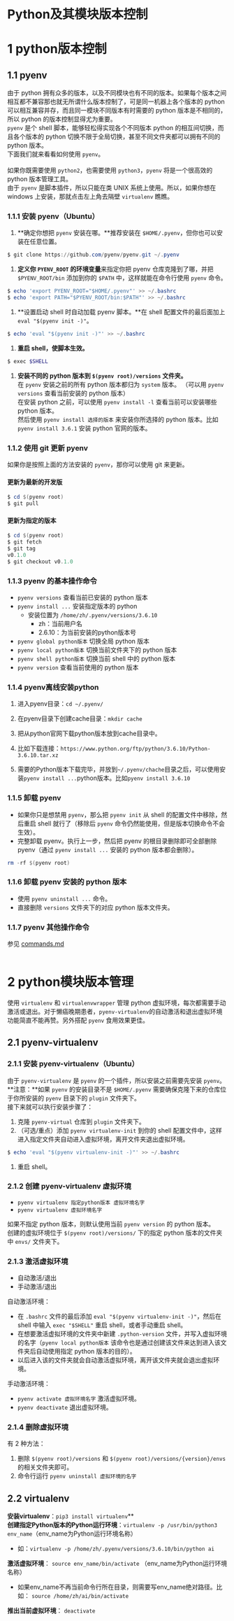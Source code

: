 # Python及其模块版本控制

# 1 python版本控制
## 1.1 pyenv
由于 python 拥有众多的版本，以及不同模块也有不同的版本。如果每个版本之间相互都不兼容那也就无所谓什么版本控制了，可是同一机器上各个版本的 python 可以相互兼容并存，而且同一模块不同版本有时需要的 python 版本是不相同的，所以 python 的版本控制显得尤为重要。<br />`pyenv` 是个 shell 脚本，能够轻松得实现各个不同版本 python 的相互间切换，而且各个版本的 python 切换不限于全局切换，甚至不同文件夹都可以拥有不同的 python 版本。<br />下面我们就来看看如何使用 `pyenv`。<br />
<br />如果你既需要使用 `python2`，也需要使用 `python3`，`pyenv` 将是一个很高效的 python 版本管理工具。<br />由于 `pyenv` 是脚本插件，所以只能在类 UNIX 系统上使用。所以，如果你想在 windows 上安装，那就点击左上角去隔壁 `virtualenv` 瞧瞧。
### 1.1.1 安装 pyenv（Ubuntu）

1. **确定你想把 `pyenv` 安装在哪。**推荐安装在 `$HOME/.pyenv`，但你也可以安装在任意位置。
```powershell
$ git clone https://github.com/pyenv/pyenv.git ~/.pyenv
```

1. **定义你 `PYENV_ROOT` 的环境变量**来指定你把 pyenv 仓库克隆到了哪，并把 `$PYENV_ROOT/bin` 添加到你的 `$PATH` 中，这样就能在命令行使用 `pyenv` 命令。
```powershell
$ echo 'export PYENV_ROOT="$HOME/.pyenv"' >> ~/.bashrc
$ echo 'export PATH="$PYENV_ROOT/bin:$PATH"' >> ~/.bashrc
```

1. **设置启动 shell 时自动加载 pyenv 脚本。**在 shell 配置文件的最后面加上 `eval "$(pyenv init -)"`。
```powershell
$ echo 'eval "$(pyenv init -)"' >> ~/.bashrc
```

1. **重启 shell，使脚本生效。**
```powershell
$ exec $SHELL
```

1. **安装不同的 python 版本到 `$(pyenv root)/versions` 文件夹。**  <br />
在 `pyenv` 安装之前的所有 python 版本都归为 `system` 版本。 （可以用 `pyenv versions` 查看当前安装的 python 版本）<br />
在安装 python 之前，可以使用 `pyenv install -l` 查看当前可以安装哪些 python 版本。<br />
然后使用 `pyenv install 选择的版本` 来安装你所选择的 python 版本。比如 `pyenv install 3.6.1` 安装 python 官网的版本。
### 1.1.2 使用 git 更新 pyenv
如果你是按照上面的方法安装的 `pyenv`，那你可以使用 git 来更新。
#### 更新为最新的开发版


```powershell
$ cd $(pyenv root)
$ git pull
```
#### 更新为指定的版本
```powershell
$ cd $(pyenv root)
$ git fetch
$ git tag
v0.1.0
$ git checkout v0.1.0
```
### 1.1.3 pyenv 的基本操作命令

- `pyenv versions` 查看当前已安装的 python 版本
- `pyenv install ...` 安装指定版本的 python
   - 安装位置为 `/home/zh/.pyenv/versions/3.6.10` 
      - zh：当前用户名
      - 2.6.10：为当前安装的python版本号
- `pyenv global python版本` 切换全局 python 版本
- `pyenv local python版本` 切换当前文件夹下的 python 版本
- `pyenv shell python版本` 切换当前 shell 中的 python 版本
- `pyenv version` 查看当前使用的 python 版本
### 1.1.4 pyenv离线安装python

1. 进入pyenv目录：`cd ~/.pyenv/`

2. 在pyenv目录下创建cache目录：`mkdir cache`

3. 把从python官网下载python版本放到cache目录中。
4. 比如下载连接：`https://www.python.org/ftp/python/3.6.10/Python-3.6.10.tar.xz`
5. 需要的Python版本下载完毕，并放到`~/.pyenv/chache`目录之后，可以使用安装`pyenv install ...`python版本。比如`pyenv install 3.6.10`

### 1.1.5 卸载 pyenv

- 如果你只是想禁用 `pyenv`，那么把 `pyenv init` 从 shell 的配置文件中移除，然后重启 shell 就行了（移除后 `pyenv` 命令仍然能使用，但是版本切换命令不会生效）。
- 完整卸载 pyenv。执行上一步，然后把 pyenv 的根目录删除即可全部删除 pyenv（通过 `pyenv install ...` 安装的 python 版本都会删除）。
```powershell
rm -rf $(pyenv root)
```
### 1.1.6 卸载 pyenv 安装的 python 版本

- 使用 `pyenv uninstall ...` 命令。
- 直接删除 `versions` 文件夹下的对应 python 版本文件夹。
### 1.1.7 pyenv 其他操作命令
参见 [commands.md](https://link.jianshu.com?t=https://github.com/pyenv/pyenv/blob/master/COMMANDS.md)<br />
<br />

# 2 python模块版本管理 
使用 `virtualenv` 和 `virtualenvwrapper` 管理 python 虚拟环境，每次都需要手动激活或退出。对于懒癌晚期患者，`pyenv-virtualenv`的自动激活和退出虚拟环境功能简直不能再赞。另外搭配 `pyenv` 食用效果更佳。
## 2.1 pyenv-virtualenv
### 2.1.1 安装 pyenv-virtualenv（Ubuntu）
由于 `pyenv-virtualenv` 是 `pyenv` 的一个插件，所以安装之前需要先安装 `pyenv`。<br />**注意：**如果 `pyenv` 的安装目录不是 `$HOME/.pyenv` 需要确保克隆下来的仓库位于你所安装的 `pyenv` 目录下的 `plugin` 文件夹下。<br />接下来就可以执行安装步骤了：

1. 克隆 `pyenv-virtual` 仓库到 `plugin` 文件夹下。
1. （可选/重点）添加 `pyenv virtualenv-init` 到你的 shell 配置文件中，这样进入指定文件夹自动进入虚拟环境，离开文件夹退出虚拟环境。
```powershell
$ echo 'eval "$(pyenv virtualenv-init -)"' >> ~/.bashrc
```

1. 重启 shell。
### 2.1.2 创建 pyenv-virtualenv 虚拟环境

- `pyenv virtualenv 指定python版本 虚拟环境名字`
- `pyenv virtualenv 虚拟环境名字`

如果不指定 python 版本，则默认使用当前 `pyenv version` 的 python 版本。<br />创建的虚拟环境位于 `$(pyenv root)/versions/` 下的指定 python 版本的文件夹中 `envs/` 文件夹下。
### 2.1.3 激活虚拟环境

- 自动激活/退出
- 手动激活/退出

自动激活环境：

- 在 `.bashrc` 文件的最后添加 `eval "$(pyenv virtualenv-init -)"`，然后在 shell 中输入 `exec "$SHELL"` 重启 shell，或者手动重启 shell。
- 在想要激活虚拟环境的文件夹中新建 `.python-version` 文件，并写入虚拟环境的名字（`pyenv local python版本` 该命令也是通过创建该文件来达到进入该文件夹后自动使用指定 python 版本的目的）。
- 以后进入该的文件夹就会自动激活虚拟环境，离开该文件夹就会退出虚拟环境。

手动激活环境：

- `pyenv activate 虚拟环境名字` 激活虚拟环境。
- `pyenv deactivate` 退出虚拟环境。
### 2.1.4 删除虚拟环境
有 2 种方法：

1. 删除 `$(pyenv root)/versions` 和 `$(pyenv root)/versions/{version}/envs` 的相关文件夹即可。
1. 命令行运行 `pyenv uninstall 虚拟环境的名字`



## 2.2 virtualenv
**安装virtualenv**：`pip3 install virtualenv`**<br />**创建指定Python版本的Python运行环境**：`virtualenv -p /usr/bin/python3 env_name`（env_name为Python运行环境名称）

- 如：`virtualenv -p /home/zh/.pyenv/versions/3.6.10/bin/python ai`

**激活虚拟环境**： `source env_name/bin/activate` （env_name为Python运行环境名称）<br />

- 如果env_name不再当前命令行所在目录，则需要写env_name绝对路径。比如： `source /home/zh/ai/bin/activate`

**推出当前虚拟环境**： `deactivate` 